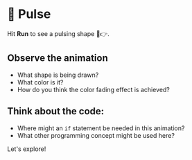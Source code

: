 # 🧿 Pulse

Hit **Run** to see a pulsing shape 🧿👉.

## Observe the animation

- What shape is being drawn?
- What color is it?
- How do you think the color fading effect is achieved?

## Think about the code:

- Where might an `if` statement be needed in this animation?
- What other programming concept might be used here?

Let's explore!

